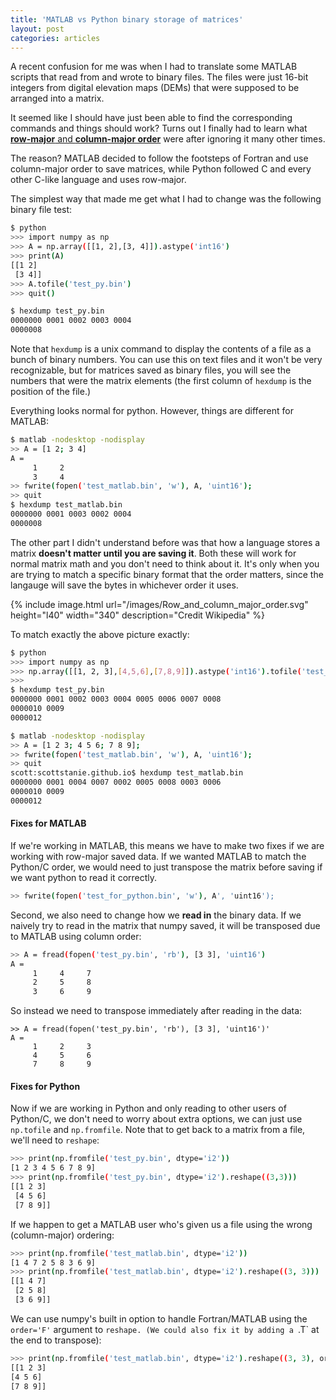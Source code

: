 ```yaml
---
title: 'MATLAB vs Python binary storage of matrices'
layout: post
categories: articles
---
```


A recent confusion for me was when I had to translate some MATLAB scripts that read from and wrote to binary files.
The files were just 16-bit integers from digital elevation maps (DEMs) that were supposed to be arranged into a matrix.

It seemed like I should have just been able to find the corresponding commands and things should work?
Turns out I finally had to learn what [**row-major** and **column-major order**](https://en.wikipedia.org/wiki/Row-_and_column-major_order) were after ignoring it many other times.

The reason? 
MATLAB decided to follow the footsteps of Fortran and use column-major order to save matrices, while Python followed C and every other C-like language and uses row-major.

The simplest way that made me get what I had to change was the following binary file test:

```bash
$ python
>>> import numpy as np
>>> A = np.array([[1, 2],[3, 4]]).astype('int16')
>>> print(A)
[[1 2]
 [3 4]]
>>> A.tofile('test_py.bin')
>>> quit()

$ hexdump test_py.bin
0000000 0001 0002 0003 0004                    
0000008
```

Note that `hexdump` is a unix command to display the contents of a file as a bunch of binary numbers.
You can use this on text files and it won't be very recognizable, but for matrices saved as binary files, you will see the numbers that were the matrix elements (the first column of `hexdump` is the position of the file.)

Everything looks normal for python.
However, things are different for MATLAB:

```bash
$ matlab -nodesktop -nodisplay
>> A = [1 2; 3 4]
A =
     1     2
     3     4
>> fwrite(fopen('test_matlab.bin', 'w'), A, 'uint16');
>> quit
$ hexdump test_matlab.bin
0000000 0001 0003 0002 0004                    
0000008
```


The other part I didn't understand before was that how a language stores a matrix **doesn't matter until you are saving it**.
Both these will work for normal matrix math and you don't need to think about it.
It's only when you are trying to match a specific binary format that the order matters, since the langauge will save the bytes in whichever order it uses.

{% include image.html url="/images/Row_and_column_major_order.svg" height="l40" width="340" description="Credit Wikipedia" %}


To match exactly the above picture exactly:

```bash
$ python
>>> import numpy as np
>>> np.array([[1, 2, 3],[4,5,6],[7,8,9]]).astype('int16').tofile('test_py.bin')
>>> 
$ hexdump test_py.bin
0000000 0001 0002 0003 0004 0005 0006 0007 0008
0000010 0009                                   
0000012
```

```bash
$ matlab -nodesktop -nodisplay
>> A = [1 2 3; 4 5 6; 7 8 9];
>> fwrite(fopen('test_matlab.bin', 'w'), A, 'uint16');
>> quit
scott:scottstanie.github.io$ hexdump test_matlab.bin
0000000 0001 0004 0007 0002 0005 0008 0003 0006
0000010 0009                                   
0000012
```


#### Fixes for MATLAB

If we're working in MATLAB, this means we have to make two fixes if we are working with row-major saved data.
If we wanted MATLAB to match the Python/C order, we would need to just transpose the matrix before saving if we want python to read it correctly.

```bash
>> fwrite(fopen('test_for_python.bin', 'w'), A', 'uint16');
```

Second, we also need to change how we **read in** the binary data.
If we naively try to read in the matrix that numpy saved, it will be transposed due to MATLAB using column order:
```bash
>> A = fread(fopen('test_py.bin', 'rb'), [3 3], 'uint16')
A =
     1     4     7
     2     5     8
     3     6     9
```
So instead we need to transpose immediately after reading in the data:
```
>> A = fread(fopen('test_py.bin', 'rb'), [3 3], 'uint16')'
A =
     1     2     3
     4     5     6
     7     8     9
```

#### Fixes for Python

Now if we are working in Python and only reading to other users of Python/C, we don't need to worry about extra options, we can just use `np.tofile` and `np.fromfile`.
Note that to get back to a matrix from a file, we'll need to `reshape`:
```bash
>>> print(np.fromfile('test_py.bin', dtype='i2'))
[1 2 3 4 5 6 7 8 9]
>>> print(np.fromfile('test_py.bin', dtype='i2').reshape((3,3)))
[[1 2 3]
 [4 5 6]
 [7 8 9]]
```

If we happen to get a MATLAB user who's given us a file using the wrong (column-major) ordering:

```bash
>>> print(np.fromfile('test_matlab.bin', dtype='i2'))
[1 4 7 2 5 8 3 6 9]
>>> print(np.fromfile('test_matlab.bin', dtype='i2').reshape((3, 3)))
[[1 4 7]
 [2 5 8]
 [3 6 9]]
```

We can use numpy's built in option to handle Fortran/MATLAB using the `order='F'` argument to `reshape.
(We could also fix it by adding a `.T` at the end to transpose):

```bash
>>> print(np.fromfile('test_matlab.bin', dtype='i2').reshape((3, 3), order='F'))
[[1 2 3]
[4 5 6]
[7 8 9]]
```
